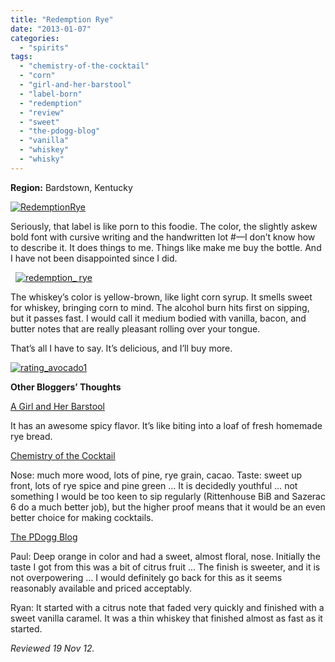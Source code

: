 ```yaml
---
title: "Redemption Rye"
date: "2013-01-07"
categories:
  - "spirits"
tags:
  - "chemistry-of-the-cocktail"
  - "corn"
  - "girl-and-her-barstool"
  - "label-born"
  - "redemption"
  - "review"
  - "sweet"
  - "the-pdogg-blog"
  - "vanilla"
  - "whiskey"
  - "whisky"
---
```


**Region:** Bardstown, Kentucky

[](http://www.thegourmez.com/2013/01/redemption-rye/redemption_-rye/)[![RedemptionRye](http://s3.amazonaws.com/thegourmez-wpmedia/2024/07/RedemptionRye.jpg)](http://www.thegourmez.com/2013/01/redemption-rye/redemptionrye/)

Seriously, that label is like porn to this foodie. The color, the slightly askew bold font with cursive writing and the handwritten lot #—I don’t know how to describe it. It does things to me. Things like make me buy the bottle. And I have not been disappointed since I did.

  [![redemption_ rye](http://s3.amazonaws.com/thegourmez-wpmedia/2013/01/redemption_-rye.jpg)](http://www.thegourmez.com/2013/01/redemption-rye/redemption_-rye/)

The whiskey’s color is yellow-brown, like light corn syrup. It smells sweet for whiskey, bringing corn to mind. The alcohol burn hits first on sipping, but it passes fast. I would call it medium bodied with vanilla, bacon, and butter notes that are really pleasant rolling over your tongue.

That’s all I have to say. It’s delicious, and I’ll buy more.

[![rating_avocado1](http://s3.amazonaws.com/thegourmez-wpmedia/2009/02/rating_avocado1.gif)](http://www.thegourmez.com/2009/02/restaurant-review-nanas-durham/rating_avocado1/)

**Other Bloggers’ Thoughts**

[A Girl and Her Barstool](http://girlandherbarstool.com/2012/12/19/riff-on-a-scofflaw-with-redemption-rye-at-au-cheval/)

It has an awesome spicy flavor. It’s like biting into a loaf of fresh homemade rye bread.

[Chemistry of the Cocktail](http://cocktailchem.blogspot.com/2012/11/whiskey-review-redemption-bourbon-and.html)

Nose: much more wood, lots of pine, rye grain, cacao. Taste: sweet up front, lots of rye spice and pine green … It is decidedly youthful … not something I would be too keen to sip regularly (Rittenhouse BiB and Sazerac 6 do a much better job), but the higher proof means that it would be an even better choice for making cocktails.

[The PDogg Blog](http://blog.pauldrapeau.com/tatuaje-anarchy-and-redemption-rye-a-two-regular-guys-review/)

Paul: Deep orange in color and had a sweet, almost floral, nose. Initially the taste I got from this was a bit of citrus fruit ... The finish is sweeter, and it is not overpowering … I would definitely go back for this as it seems reasonably available and priced acceptably.

Ryan: It started with a citrus note that faded very quickly and finished with a sweet vanilla caramel. It was a thin whiskey that finished almost as fast as it started.

_Reviewed 19 Nov 12._
